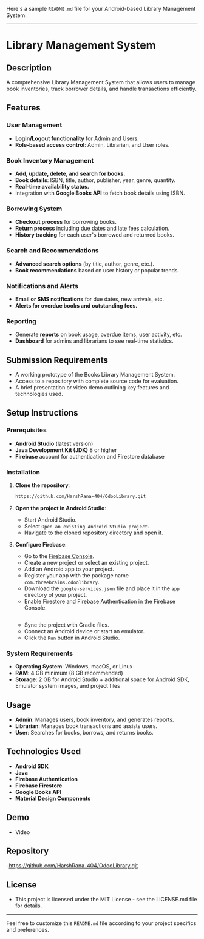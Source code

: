 Here's a sample `README.md` file for your Android-based Library Management System:

---

# Library Management System

## Description
A comprehensive Library Management System that allows users to manage book inventories, track borrower details, and handle transactions efficiently.

## Features

### User Management
- **Login/Logout functionality** for Admin and Users.
- **Role-based access control**: Admin, Librarian, and User roles.

### Book Inventory Management
- **Add, update, delete, and search for books.**
- **Book details**: ISBN, title, author, publisher, year, genre, quantity.
- **Real-time availability status.**
- Integration with **Google Books API** to fetch book details using ISBN.
  
### Borrowing System
- **Checkout process** for borrowing books.
- **Return process** including due dates and late fees calculation.
- **History tracking** for each user's borrowed and returned books.

### Search and Recommendations
- **Advanced search options** (by title, author, genre, etc.).
- **Book recommendations** based on user history or popular trends.

### Notifications and Alerts
- **Email or SMS notifications** for due dates, new arrivals, etc.
- **Alerts for overdue books and outstanding fees.**

### Reporting
- Generate **reports** on book usage, overdue items, user activity, etc.
- **Dashboard** for admins and librarians to see real-time statistics.

## Submission Requirements
- A working prototype of the Books Library Management System.
- Access to a repository with complete source code for evaluation.
- A brief presentation or video demo outlining key features and technologies used.

## Setup Instructions

### Prerequisites
- **Android Studio** (latest version)
- **Java Development Kit (JDK)** 8 or higher
- **Firebase** account for authentication and Firestore database

### Installation

1. **Clone the repository**:
    ```bash
   https://github.com/HarshRana-404/OdooLibrary.git
    ```

2. **Open the project in Android Studio**:
    - Start Android Studio.
    - Select `Open an existing Android Studio project`.
    - Navigate to the cloned repository directory and open it.

3. **Configure Firebase**:
    - Go to the [Firebase Console](https://console.firebase.google.com/).
    - Create a new project or select an existing project.
    - Add an Android app to your project.
    - Register your app with the package name `com.threebrains.odoolibrary`.
    - Download the `google-services.json` file and place it in the `app` directory of your project.
    - Enable Firestore and Firebase Authentication in the Firebase Console.
      ```
    - Sync the project with Gradle files.
    - Connect an Android device or start an emulator.
    - Click the `Run` button in Android Studio.

### System Requirements
- **Operating System**: Windows, macOS, or Linux
- **RAM**: 4 GB minimum (8 GB recommended)
- **Storage**: 2 GB for Android Studio + additional space for Android SDK, Emulator system images, and project files

## Usage
- **Admin**: Manages users, book inventory, and generates reports.
- **Librarian**: Manages book transactions and assists users.
- **User**: Searches for books, borrows, and returns books.

## Technologies Used
- **Android SDK**
- **Java**
- **Firebase Authentication**
- **Firebase Firestore**
- **Google Books API**
- **Material Design Components**

## Demo
- Video 

## Repository
-https://github.com/HarshRana-404/OdooLibrary.git

## License
- This project is licensed under the MIT License - see the LICENSE.md file for details.

---

Feel free to customize this `README.md` file according to your project specifics and preferences.
